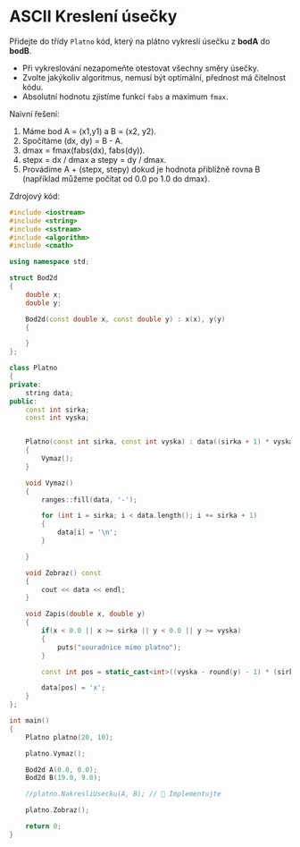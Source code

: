 # ASCII Kreslení úsečky

Přidejte do třídy `Platno` kód, který na plátno vykreslí úsečku z **bodA** do **bodB**. 

- Při vykreslování nezapomeňte otestovat všechny směry úsečky.
- Zvolte jakýkoliv algoritmus, nemusí být optimální, přednost má čitelnost kódu.
- Absolutní hodnotu zjistíme funkcí `fabs` a maximum `fmax`.

Naivní řešení:
1) Máme bod A = (x1,y1) a B = (x2, y2).
2) Spočítáme (dx, dy) = B - A.
3) dmax = fmax(fabs(dx), fabs(dy)).
4) stepx = dx / dmax a stepy = dy / dmax.
5) Provádíme A + (stepx, stepy) dokud je hodnota přibližně rovna B (například můžeme počítat od 0.0 po 1.0 do dmax).

Zdrojový kód:

```cpp
#include <iostream>
#include <string>
#include <sstream>
#include <algorithm>
#include <cmath>

using namespace std;

struct Bod2d
{
    double x;
    double y;

    Bod2d(const double x, const double y) : x(x), y(y)
    {

    }
};

class Platno
{
private:
    string data;
public:
    const int sirka;
    const int vyska;


    Platno(const int sirka, const int vyska) : data((sirka + 1) * vyska, '-'), sirka(sirka), vyska(vyska)
    {
        Vymaz();
    }

    void Vymaz()
    {
        ranges::fill(data, '-');

        for (int i = sirka; i < data.length(); i += sirka + 1)
        {
            data[i] = '\n';
        }

    }

    void Zobraz() const
    {
        cout << data << endl;
    }

    void Zapis(double x, double y)
    {
        if(x < 0.0 || x >= sirka || y < 0.0 || y >= vyska)
        {
            puts("souradnice mimo platno");
        }

        const int pos = static_cast<int>((vyska - round(y) - 1) * (sirka + 1) + round(x));

        data[pos] = 'x';
    }
};

int main()
{
    Platno platno(20, 10);

    platno.Vymaz();

    Bod2d A(0.0, 0.0);
    Bod2d B(19.0, 9.0);

    //platno.NakresliUsecku(A, B); // 🚀 Implementujte

    platno.Zobraz();

    return 0;
}
```

